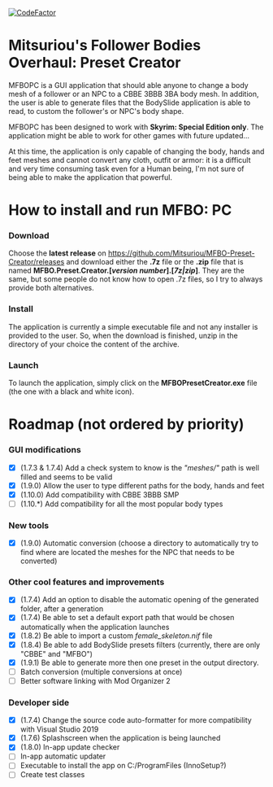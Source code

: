 [![CodeFactor](https://www.codefactor.io/repository/github/mitsuriou/mfbo-preset-creator/badge)](https://www.codefactor.io/repository/github/mitsuriou/mfbo-preset-creator)

# Mitsuriou's Follower Bodies Overhaul: Preset Creator
MFBOPC is a GUI application that should able anyone to change a body mesh of a follower or an NPC to a CBBE 3BBB 3BA body mesh.
In addition, the user is able to generate files that the BodySlide application is able to read, to custom the follower's or NPC's body shape.

MFBOPC has been designed to work with **Skyrim: Special Edition only**. The application might be able to work for other games with future updated...

At this time, the application is only capable of changing the body, hands and feet meshes and cannot convert any cloth, outfit or armor: it is a difficult and very time consuming task even for a Human being, I'm not sure of being able to make the application that powerful.

# How to install and run MFBO: PC
### Download
Choose the **latest release** on https://github.com/Mitsuriou/MFBO-Preset-Creator/releases and download either the **.7z** file or the **.zip** file that is named **MFBO.Preset.Creator.[*version number*].[*7z|zip*]**. They are the same, but some people do not know how to open .7z files, so I try to always provide both alternatives.

### Install
The application is currently a simple executable file and not any installer is provided to the user. So, when the download is finished, unzip in the directory of your choice the content of the archive.

### Launch
To launch the application, simply click on the **MFBOPresetCreator.exe** file (the one with a black and white icon).

# Roadmap (not ordered by priority)
### GUI modifications
- [X] (1.7.3 & 1.7.4) Add a check system to know is the *"meshes/"* path is well filled and seems to be valid
- [X] (1.9.0) Allow the user to type different paths for the body, hands and feet
- [X] (1.10.0) Add compatibility with CBBE 3BBB SMP
- [ ] (1.10.*) Add compatibility for all the most popular body types

### New tools
- [X] (1.9.0) Automatic conversion (choose a directory to automatically try to find where are located the meshes for the NPC that needs to be converted)

### Other cool features and improvements
- [X] (1.7.4) Add an option to disable the automatic opening of the generated folder, after a generation
- [X] (1.7.4) Be able to set a default export path that would be chosen automatically when the application launches
- [X] (1.8.2) Be able to import a custom *female_skeleton.nif* file
- [X] (1.8.4) Be able to add BodySlide presets filters (currently, there are only "CBBE" and "MFBO")
- [X] (1.9.1) Be able to generate more then one preset in the output directory.
- [ ] Batch conversion (multiple conversions at once)
- [ ] Better software linking with Mod Organizer 2

### Developer side
- [X] (1.7.4) Change the source code auto-formatter for more compatibility with Visual Studio 2019
- [X] (1.7.6) Splashscreen when the application is being launched
- [X] (1.8.0) In-app update checker
- [ ] In-app automatic updater
- [ ] Executable to install the app on C:/ProgramFiles (InnoSetup?)
- [ ] Create test classes
